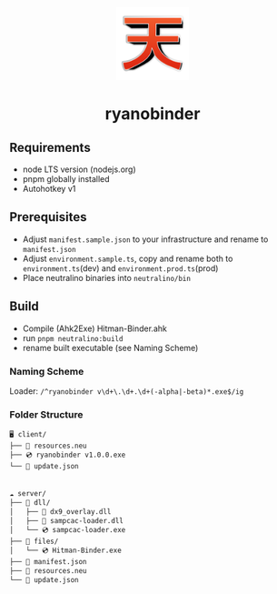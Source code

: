 <div align="center">
    <img src="src/assets/images/logo.png" width="128px" />
</div>

# <div align="center">ryanobinder</div>

## Requirements

- node LTS version (nodejs.org)
- pnpm globally installed
- Autohotkey v1

## Prerequisites

- Adjust `manifest.sample.json` to your infrastructure and rename to `manifest.json`
- Adjust `environment.sample.ts`, copy and rename both to `environment.ts`(dev) and `environment.prod.ts`(prod)
- Place neutralino binaries into `neutralino/bin`

## Build

- Compile (Ahk2Exe) Hitman-Binder.ahk
- run `pnpm neutralino:build`
- rename built executable (see Naming Scheme)

### Naming Scheme

Loader: `/^ryanobinder v\d+\.\d+.\d+(-alpha|-beta)*.exe$/ig`

### Folder Structure

```bin
🖥️ client/
├── 📄 resources.neu
├── 💿 ryanobinder v1.0.0.exe
└── 📄 update.json


☁️ server/
├── 📁 dll/
│   ├── 📄 dx9_overlay.dll
│   ├── 📄 sampcac-loader.dll
│   └── 💿 sampcac-loader.exe
├── 📁 files/
│   └── 💿 Hitman-Binder.exe
├── 📄 manifest.json
├── 📄 resources.neu
└── 📄 update.json
```
